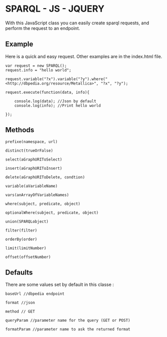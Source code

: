 # SPARQL - JS - JQUERY

With this JavaScript class you can easily create sparql requests, and perform the request to an endpoint.

## Example

Here is a quick and easy request. Other examples are in the index.html file.

	var request = new SPARQL();
	request.info = "hello world";

	request.variable("?x").variable("?y").where("<http://dbpedia.org/resource/Metallica>", "?x", "?y");
			
	request.execute(function(data, info){
		
		console.log(data); //Json by default
		console.log(info); //Print hello world
		
	});

## Methods

	prefixe(namespace, url)

	distinct(trueOrFalse)

	select(aGraphURIToSelect)

	insert(aGraphURIToInsert)

	delete(aGraphURIToDelete, condtion)

	variable(aVariableName)

	vars(anArrayOfVariableNames)

	where(subject, predicate, object)

	optionalWhere(subject, predicate, object)

	union(SPARQLobject)

	filter(filter)

	orderBy(order)

	limit(limitNumber)

	offset(offsetNumber)

## Defaults

There are some values set by default in this classe :

	baseUrl //dbpedia endpoint

	format //json

	method // GET

	queryParam //parameter name for the query (GET or POST)

	formatParam //parameter name to ask the returned format